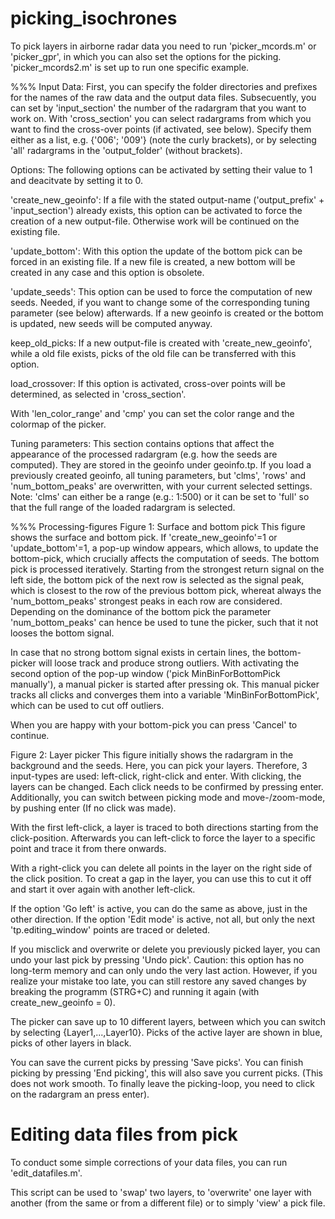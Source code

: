 # picking_isochrones

To pick layers in airborne radar data you need to run 'picker_mcords.m' or 'picker_gpr', in which you can also set the options for the picking.
'picker_mcords2.m' is set up to run one specific example.

%%% Input
Data:
First, you can specify the folder directories and prefixes for the names of the raw data and the output data files.
Subsecuently, you can set by 'input_section' the number of the radargram that you want to work on.
With 'cross_section' you can select radargrams from which you want to find the cross-over points (if activated, see below). Specify them either as a list, e.g. {'006'; '009'} (note the curly brackets), or by selecting 'all' radargrams in the 'output_folder' (without brackets).

Options:
The following options can be activated by setting their value to 1 and deacitvate by setting it to 0.

'create_new_geoinfo': If a file with the stated output-name ('output_prefix' + 'input_section') already exists, this option can be activated to force the creation of a new output-file. Otherwise work will be continued on the existing file.

'update_bottom': With this option the update of the bottom pick can be forced in an existing file. If a new file is created, a new bottom will be created in any case and this option is obsolete.

'update_seeds': This option can be used to force the computation of new seeds. Needed, if you want to change some of the corresponding tuning parameter (see below) afterwards. If a new geoinfo is created or the bottom is updated, new seeds will be computed anyway.

keep_old_picks: If a new output-file is created with 'create_new_geoinfo', while a old file exists, picks of the old file can be transferred with this option.

load_crossover: If this option is activated, cross-over points will be determined, as selected in 'cross_section'.

With 'len_color_range' and 'cmp' you can set the color range and the colormap of the picker.

Tuning parameters:
This section contains options that affect the appearance of the processed radargram (e.g. how the seeds are computed). They are stored in the geoinfo under geoinfo.tp. If you load a previously created geoinfo, all tuning parameters, but 'clms', 'rows' and 'num_bottom_peaks' are overwritten, with your current selected settings.
Note: 'clms' can either be a range (e.g.: 1:500) or it can be set to 'full' so that the full range of the loaded radargram is selected.

%%% Processing-figures
Figure 1: Surface and bottom pick
This figure shows the surface and bottom pick. If 'create_new_geoinfo'=1 or 'update_bottom'=1, a pop-up window appears, which allows, to update the bottom-pick, which crucially affects the computation of seeds. The bottom pick is processed iteratively. Starting from the strongest return signal on the left side, the bottom pick of the next row is selected as the signal peak, which is closest to the row of the previous bottom pick, whereat always the 'num_bottom_peaks' strongest peaks in each row are considered. Depending on the dominance of the bottom pick the parameter 'num_bottom_peaks' can hence be used to tune the picker, such that it not looses the bottom signal.

In case that no strong bottom signal exists in certain lines, the bottom-picker will loose track and produce strong outliers. With activating the second option of the pop-up window ('pick MinBinForBottomPick manually'), a manual picker is started after pressing ok. This manual picker tracks all clicks and converges them into a variable 'MinBinForBottomPick', which can be used to cut off outliers.

When you are happy with your bottom-pick you can press 'Cancel' to continue.


Figure 2: Layer picker
This figure initially shows the radargram in the background and the seeds. Here, you can pick your layers. Therefore, 3 input-types are used: left-click, right-click and enter. With clicking, the layers can be changed. Each click needs to be confirmed by pressing enter. Additionally, you can switch between picking mode and move-/zoom-mode, by pushing enter (If no click was made). 

With the first left-click, a layer is traced to both directions starting from the click-position. Afterwards you can left-click to force the layer to a specific point and trace it from there onwards.

With a right-click you can delete all points in the layer on the right side of the click position. To creat a gap in the layer, you can use this to cut it off and start it over again with another left-click.

If the option 'Go left' is active, you can do the same as above, just in the other direction.
If the option 'Edit mode' is active, not all, but only the next 'tp.editing_window' points are traced or deleted.

If you misclick and overwrite or delete you previously picked layer, you can undo your last pick by pressing 'Undo pick'. Caution: this option has no long-term memory and can only undo the very last action. However, if you realize your mistake too late, you can still restore any saved changes by breaking the programm (STRG+C) and running it again (with create_new_geoinfo = 0).

The picker can save up to 10 different layers, between which you can switch by selecting {Layer1,...,Layer10}. Picks of the active layer are shown in blue, picks of other layers in black.

You can save the current picks by pressing 'Save picks'.
You can finish picking by pressing 'End picking', this will also save you current picks. (This does not work smooth. To finally leave the picking-loop, you need to click on the radargram an press enter).


# Editing data files from pick

To conduct some simple corrections of your data files, you can run 'edit_datafiles.m'.

This script can be used to 'swap' two layers, to 'overwrite' one layer with another (from the same or from a different file) or to simply 'view' a pick file.
